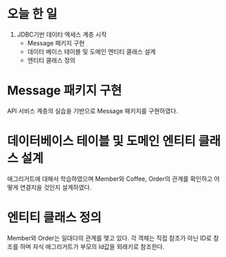 # 오늘 한 일 
1. JDBC기반 데이터 엑세스 계층 시작
   - Message 패키지 구현
   - 데이터 베이스 테이블 및 도메인 엔티티 클래스 설계
   - 엔티티 클래스 정의


# Message 패키지 구현
API 서비스 계층의 실습을 기반으로
Message 패키지를 구현하였다.

# 데이터베이스 테이블 및 도메인 엔티티 클래스 설계
애그리거트에 대해서 학습하였으며
Member와 Coffee, Order의 관계를 확인하고
어떻게 연결지을 것인지 설계하였다.

# 엔티티 클래스 정의
Member와 Order는 일대다의 관계를 맺고 있다.
각 객체는 직접 참조가 아닌 ID로 참조를 하며
자식 애그리거트가 부모의 Id값을 외래키로 참조한다.
